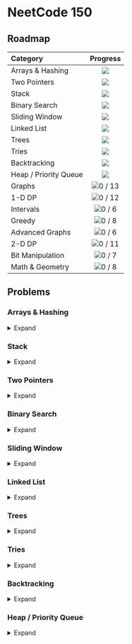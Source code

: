 # NeetCode 150

## Roadmap
| Category | Progress |
|:---------|:--------:|
| Arrays & Hashing | <picture><img src="https://img.shields.io/badge/9%20/%209-Solved-ffffff?style=flat&color=1f883d"></picture> |
| Two Pointers | <picture><img src="https://img.shields.io/badge/5%20/%205-Solved-ffffff?style=flat&color=1f883d"></picture> |
| Stack | <picture><img src="https://img.shields.io/badge/7%20/%207-Solved-ffffff?style=flat&color=1f883d"></picture> |
| Binary Search |  <picture><img src="https://img.shields.io/badge/7%20/%207-Solved-ffffff?style=flat&color=1f883d"></picture> |
| Sliding Window |  <picture><img src="https://img.shields.io/badge/6%20/%206-Solved-ffffff?style=flat&color=1f883d"></picture> |
| Linked List | <picture><img src="https://img.shields.io/badge/11%20/%2011-Solved-ffffff?style=flat&color=1f883d"></picture> |
| Trees | <picture><img src="https://img.shields.io/badge/15%20/%2015-Solved-ffffff?style=flat&color=1f883d"></picture> |
| Tries | <picture><img src="https://img.shields.io/badge/3%20/%203-Solved-ffffff?style=flat&color=1f883d"></picture> |
| Backtracking | <picture><img src="https://img.shields.io/badge/9%20/%209-Solved-ffffff?style=flat&color=1f883d"></picture> |
| Heap / Priority Queue | <picture><img src="https://img.shields.io/badge/6%20/%207-Solved-ffffff?style=flat&color=ffffff"></picture> |
| Graphs | ![0 / 13](https://img.shields.io/badge/0%20/%2013-Solved-ffffff?style=flat&color=ffffff) |
| 1-D DP | ![0 / 12](https://img.shields.io/badge/0%20/%2012-Solved-ffffff?style=flat&color=ffffff) |
| Intervals | ![0 / 6](https://img.shields.io/badge/0%20/%206-Solved-ffffff?style=flat&color=ffffff) |
| Greedy | ![0 / 8](https://img.shields.io/badge/0%20/%208-Solved-ffffff?style=flat&color=ffffff) |
| Advanced Graphs | ![0 / 6](https://img.shields.io/badge/0%20/%206-Solved-ffffff?style=flat&color=ffffff) |
| 2-D DP | ![0 / 11](https://img.shields.io/badge/0%20/%2011-Solved-ffffff?style=flat&color=ffffff) |
| Bit Manipulation | ![0 / 7](https://img.shields.io/badge/0%20/%207-Solved-ffffff?style=flat&color=ffffff) |
| Math & Geometry | ![0 / 8](https://img.shields.io/badge/0%20/%208-Solved-ffffff?style=flat&color=ffffff) |

## Problems

### Arrays & Hashing
<details>
  <summary>Expand</summary>
  
  | Problem | Solution |
  |:--------|:--------:|
  | [Contains Duplicate](https://neetcode.io/problems/duplicate-integer) | [C++](https://github.com/delcanovega/NeetCode/blob/main/01_Arrays_and_Hashing/01_Contains_Duplicate/main.cpp) |
  | [Valid Anagram](https://neetcode.io/problems/is-anagram) | [C++](https://github.com/delcanovega/NeetCode/blob/main/01_Arrays_and_Hashing/02_Anagram/main.cpp) |
  | [Two Sum](https://neetcode.io/problems/two-integer-sum) | [C++](https://github.com/delcanovega/NeetCode/blob/main/01_Arrays_and_Hashing/03_Two_Sum/main.cpp) |
  | [Group Anagrams](https://neetcode.io/problems/anagram-groups) | [C++](https://github.com/delcanovega/NeetCode/blob/main/01_Arrays_and_Hashing/04_Group_Anagrams/main.cpp) |
  | [Top K Frequent Elements](https://neetcode.io/problems/top-k-elements-in-list) | [C++](https://github.com/delcanovega/NeetCode/blob/main/01_Arrays_and_Hashing/05_Top_K_Frequent_Elements/main.cpp) |
  | [Encode and Decode Strings](https://neetcode.io/problems/string-encode-and-decode) | [C++](https://github.com/delcanovega/NeetCode/blob/main/01_Arrays_and_Hashing/06_Encode_and_Decode_Strings/main.cpp) |
  | [Products of Array Except Self](https://neetcode.io/problems/products-of-array-discluding-self) | [C++](https://github.com/delcanovega/NeetCode/blob/main/01_Arrays_and_Hashing/07_Products_of_Array_Except_Self/main.cpp) |
  | [Valid Sudoku](https://neetcode.io/problems/valid-sudoku) | [C++](https://github.com/delcanovega/NeetCode/blob/main/01_Arrays_and_Hashing/08_Valid_Sudoku/main.cpp) |
  | [Longest Consecutive Sequence](https://neetcode.io/problems/longest-consecutive-sequence) | [C++](https://github.com/delcanovega/NeetCode/blob/main/01_Arrays_and_Hashing/09_Longest_Consecutive_Sequence/main.cpp) |
</details>

### Stack
<details>
  <summary>Expand</summary>
  
  | Problem | Solution |
  |:--------|:--------:|
  | [Valid Parentheses](https://neetcode.io/problems/validate-parentheses) | [C++](https://github.com/delcanovega/NeetCode/blob/main/02_Stack/01_Valid_Parentheses/main.cpp) |
  | [Minimum Stack](https://neetcode.io/problems/minimum-stack) | [C++](https://github.com/delcanovega/NeetCode/blob/main/02_Stack/02_Minimum_Stack/main.cpp) |
  | [Evaluate Reverse Polish Notation](https://neetcode.io/problems/evaluate-reverse-polish-notation) | [C++](https://github.com/delcanovega/NeetCode/blob/main/02_Stack/03_Evaluate_Reverse_Polish_Notation/main.cpp) |
  | [Generate Parentheses](https://neetcode.io/problems/generate-parentheses) | [C++](https://github.com/delcanovega/NeetCode/blob/main/02_Stack/04_Generate_Parentheses/main.cpp) |
  | [Daily Temperatures](https://neetcode.io/problems/daily-temperatures) | [C++](https://github.com/delcanovega/NeetCode/blob/main/02_Stack/05_Daily_Temperatures/main.cpp) |
  | [Car Fleet](https://neetcode.io/problems/car-fleet) | [C++](https://github.com/delcanovega/NeetCode/blob/main/02_Stack/06_Car_Fleet/main.cpp) |
  | [Largest Rectangle in Histogram](https://neetcode.io/problems/largest-rectangle-in-histogram) | [C++](https://github.com/delcanovega/NeetCode/blob/main/02_Stack/07_Largest_Rectangle_in_Histogram/main.cpp) |
</details>

### Two Pointers
<details>
  <summary>Expand</summary>
  
  | Problem | Solution |
  |:--------|:--------:|
  | [Valid Palindrome](https://neetcode.io/problems/is-palindrome) | [C++](https://github.com/delcanovega/NeetCode/blob/main/03_Two_Pointers/01_Valid_Palindrome/main.cpp) |
  | [Two Integer Sum II](https://neetcode.io/problems/two-integer-sum-ii) | [C++](https://github.com/delcanovega/NeetCode/blob/main/03_Two_Pointers/02_Two_Integer_Sum_II/main.cpp) |
  | [3Sum](https://neetcode.io/problems/three-integer-sum) | [C++](https://github.com/delcanovega/NeetCode/blob/main/03_Two_Pointers/03_3Sum/main.cpp) |
  | [Container With Most Water](https://neetcode.io/problems/max-water-container) | [C++](https://github.com/delcanovega/NeetCode/blob/main/03_Two_Pointers/04_Container_with_Most_Water/main.cpp) |
  | [Trapping Rain Water](https://neetcode.io/problems/trapping-rain-water) | [C++](https://github.com/delcanovega/NeetCode/blob/main/03_Two_Pointers/05_Trapping_Rain_Water/main.cpp) |
</details>

### Binary Search
<details>
  <summary>Expand</summary>
  
  | Problem | Solution |
  |:--------|:--------:|
  | [Binary Search](https://neetcode.io/problems/binary-search) | [C++](https://github.com/delcanovega/NeetCode/blob/main/04_Binary_Search/01_Binary_Search/main.cpp) |
  | [Search a 2D Matrix](https://neetcode.io/problems/search-2d-matrix) | [C++](https://github.com/delcanovega/NeetCode/blob/main/04_Binary_Search/02_Search_a_2D_Matrix/main.cpp) |
  | [Koko Eating Bananas](https://neetcode.io/problems/eating-bananas) | [C++](https://github.com/delcanovega/NeetCode/blob/main/04_Binary_Search/03_Koko_Eating_Bananas/main.cpp) |
  | [Find Minimum in Rotated Sorted Array](https://neetcode.io/problems/find-minimum-in-rotated-sorted-array) | [C++](https://github.com/delcanovega/NeetCode/blob/main/04_Binary_Search/04_Find_Minimum_in_Rotated_Sorted_Array/main.cpp) |
  | [Search in Rotated Sorted Array](https://neetcode.io/problems/find-target-in-rotated-sorted-array) | [C++](https://github.com/delcanovega/NeetCode/blob/main/04_Binary_Search/05_Search_in_Rotated_Sorted_Array/main.cpp) |
  | [Time Based Key-Value Store](https://neetcode.io/problems/time-based-key-value-store) | [C++](https://github.com/delcanovega/NeetCode/blob/main/04_Binary_Search/06_Time_Based_Key-Value_Store/main.cpp) |
  | [Median of Two Sorted Arrays](https://neetcode.io/problems/median-of-two-sorted-arrays) | [C++](https://github.com/delcanovega/NeetCode/blob/main/04_Binary_Search/07_Median_of_Two_Sorted_Arrays/main.cpp) |
</details>

### Sliding Window
<details>
  <summary>Expand</summary>
  
  | Problem | Solution |
  |:--------|:--------:|
  | [Best Time to Buy and Sell Stock](https://neetcode.io/problems/buy-and-sell-crypto) | [C++](https://github.com/delcanovega/NeetCode/blob/main/05_Sliding_Window/01_Best_Time_to_Buy_and_Sell_Stock/main.cpp) |
  | [Longest Substring Without Repeating Characters](https://neetcode.io/problems/longest-substring-without-duplicates) | [C++](https://github.com/delcanovega/NeetCode/blob/main/05_Sliding_Window/02_Longest_Substring_Without_Repeating_Characters/main.cpp) |
  | [Longest Repeating Character Replacement](https://neetcode.io/problems/longest-repeating-substring-with-replacement) | [C++](https://github.com/delcanovega/NeetCode/blob/main/05_Sliding_Window/03_Longest_Repeating_Character_Replacement/main.cpp) |
  | [Permutation in String](https://neetcode.io/problems/permutation-string) | [C++](https://github.com/delcanovega/NeetCode/blob/main/05_Sliding_Window/04_Permutation_in_String/main.cpp) |
  | [Minimum Window Substring](https://neetcode.io/problems/minimum-window-with-characters) | [C++](https://github.com/delcanovega/NeetCode/blob/main/05_Sliding_Window/05_Minimum_Window_Substring/main.cpp) |
  | [Sliding Window Maximum](https://neetcode.io/problems/sliding-window-maximum) | [C++](https://github.com/delcanovega/NeetCode/blob/main/05_Sliding_Window/06_Sliding_Window_Maximum/main.cpp) |
</details>

### Linked List
<details>
  <summary>Expand</summary>
  
  | Problem | Solution |
  |:--------|:--------:|
  | [Reverse Linked List](https://neetcode.io/problems/reverse-a-linked-list) | [C++](https://github.com/delcanovega/NeetCode/blob/main/06_Linked_List/01_Reverse_Linked_List/main.cpp) |
  | [Merge Two Sorted Linked Lists](https://neetcode.io/problems/merge-two-sorted-linked-lists) | [C++](https://github.com/delcanovega/NeetCode/blob/main/06_Linked_List/02_Merge_Two_Sorted_Linked_Lists/main.cpp) |
  | [Linked List Cycle Detection](https://neetcode.io/problems/linked-list-cycle-detection) | [C++](https://github.com/delcanovega/NeetCode/blob/main/06_Linked_List/03_Linked_List_Cycle_Detection/main.cpp) |
  | [Reorder Linked List](https://neetcode.io/problems/reorder-linked-list) | [C++](https://github.com/delcanovega/NeetCode/blob/main/06_Linked_List/04_Reorder_Linked_List/main.cpp) |
  | [Remove Node From End of Linked List](https://neetcode.io/problems/remove-node-from-end-of-linked-list) | [C++](https://github.com/delcanovega/NeetCode/blob/main/06_Linked_List/05_Remove_Node_From_End_of_Linked_List/main.cpp) |
  | [Copy Linked List with Random Pointer](https://neetcode.io/problems/copy-linked-list-with-random-pointer) | [C++](https://github.com/delcanovega/NeetCode/blob/main/06_Linked_List/06_Copy_Linked_List_with_Random_Pointer/main.cpp) |
  | [Add Two Numbers](https://neetcode.io/problems/add-two-numbers) | [C++](https://github.com/delcanovega/NeetCode/blob/main/06_Linked_List/07_Add_Two_Numbers/main.cpp) |
  | [Find the Duplicate Number](https://neetcode.io/problems/find-duplicate-integer) | [C++](https://github.com/delcanovega/NeetCode/blob/main/06_Linked_List/08_Find_the_Duplicate_Number/main.cpp) |
  | [LRU Cache](https://neetcode.io/problems/lru-cache) | [C++](https://github.com/delcanovega/NeetCode/blob/main/06_Linked_List/09_LRU_Cache/main.cpp) |
  | [Merge K Sorted Linked Lists](https://neetcode.io/problems/merge-k-sorted-linked-lists) | [C++](https://github.com/delcanovega/NeetCode/blob/main/06_Linked_List/10_Merge_K_Sorted_Linked_Lists/main.cpp) |
  | [Reverse Nodes in K-Group](https://neetcode.io/problems/reverse-nodes-in-k-group) | [C++](https://github.com/delcanovega/NeetCode/blob/main/06_Linked_List/11_Reverse_Nodes_in_K-Group/main.cpp) |
</details>

### Trees
<details>
  <summary>Expand</summary>
  
  | Problem | Solution |
  |:--------|:--------:|
  | [Invert Binary Tree](https://neetcode.io/problems/invert-a-binary-tree) | [C++](https://github.com/delcanovega/NeetCode/blob/main/07_Trees/01_Invert_Binary_Tree/main.cpp) |
  | [Maximum Depth of Binary Tree](https://neetcode.io/problems/depth-of-binary-tree) | [C++](https://github.com/delcanovega/NeetCode/blob/main/07_Trees/02_Maximum_Depth_of_Binary_Tree/main.cpp) |
  | [Diameter of Binary Tree](https://neetcode.io/problems/binary-tree-diameter) | [C++](https://github.com/delcanovega/NeetCode/blob/main/07_Trees/03_Diameter_of_Binary_Tree/main.cpp) |
  | [Balanced Binary Tree](https://neetcode.io/problems/balanced-binary-tree) | [C++](https://github.com/delcanovega/NeetCode/blob/main/07_Trees/04_Balanced_Binary_Tree/main.cpp) |
  | [Same Binary Tree](https://neetcode.io/problems/same-binary-tree) | [C++](https://github.com/delcanovega/NeetCode/blob/main/07_Trees/05_Same_Binary_Tree/main.cpp) |
  | [Subtree of Another Tree](https://neetcode.io/problems/subtree-of-a-binary-tree) | [C++](https://github.com/delcanovega/NeetCode/blob/main/07_Trees/06_Subtree_of_Another_Tree/main.cpp) |
  | [Lowest Common Ancestor in Binary Search Tree](https://neetcode.io/problems/lowest-common-ancestor-in-binary-search-tree) | [C++](https://github.com/delcanovega/NeetCode/blob/main/07_Trees/07_Lowest_Common_Ancestor_in_Binary_Search_Tree/main.cpp) |
  | [Binary Tree Level Order Traversal](https://neetcode.io/problems/level-order-traversal-of-binary-tree) | [C++](https://github.com/delcanovega/NeetCode/blob/main/07_Trees/08_Binary_Tree_Level_Order_Traversal/main.cpp) |
  | [Binary Tree Right Side View](https://neetcode.io/problems/binary-tree-right-side-view) | [C++](https://github.com/delcanovega/NeetCode/blob/main/07_Trees/09_Binary_Tree_Right_Side_View/main.cpp) |
  | [Count Good Nodes in Binary Tree](https://neetcode.io/problems/count-good-nodes-in-binary-tree) | [C++](https://github.com/delcanovega/NeetCode/blob/main/07_Trees/10_Count_Good_Nodes_in_Binary_Tree/main.cpp) |
  | [Valid Binary Search Tree](https://neetcode.io/problems/valid-binary-search-tree) | [C++](https://github.com/delcanovega/NeetCode/blob/main/07_Trees/11_Valid_Binary_Search_Tree/main.cpp) |
  | [Kth Smallest Integer in BST](https://neetcode.io/problems/kth-smallest-integer-in-bst) | [C++](https://github.com/delcanovega/NeetCode/blob/main/07_Trees/12_Kth_Smallest_Integer_in_BST/main.cpp) |
  | [Construct Binary Tree from Preorder and Inorder Traversal](https://neetcode.io/problems/binary-tree-from-preorder-and-inorder-traversal) | [C++](https://github.com/delcanovega/NeetCode/blob/main/07_Trees/13_Construct_Binary_Tree_from_Preorder_and_Inorder_Traversal/main.cpp) |
  | [Binary Tree Maximum Path Sum](https://neetcode.io/problems/binary-tree-maximum-path-sum) | [C++](https://github.com/delcanovega/NeetCode/blob/main/07_Trees/14_Binary_Tree_Maximum_Path_Sum/main.cpp) |
  | [Serialize and Deserialize Binary Tree](https://neetcode.io/problems/serialize-and-deserialize-binary-tree) | [C++](https://github.com/delcanovega/NeetCode/blob/main/07_Trees/15_Serialize_and_Deserialize_Binary_Tree/main.cpp) |
</details>

### Tries
<details>
  <summary>Expand</summary>
  
  | Problem | Solution |
  |:--------|:--------:|
  | [Implement Trie (Prefix Tree)](https://neetcode.io/problems/implement-prefix-tree) | [C++](https://github.com/delcanovega/NeetCode/blob/main/08_Tries/01_Implement_Trie/main.cpp) |
  | [Design Add and Search Word Data Structure](https://neetcode.io/problems/design-word-search-data-structure) | [C++](https://github.com/delcanovega/NeetCode/blob/main/08_Tries/02_Design_Add_and_Search_Word_Data_Structuree/main.cpp) |
  | [Word Search II](https://neetcode.io/problems/dsearch-for-word-ii) | [C++](https://github.com/delcanovega/NeetCode/blob/main/08_Tries/03_Word_Search_II/main.cpp) |
</details>

### Backtracking
<details>
  <summary>Expand</summary>
  
  | Problem | Solution |
  |:--------|:--------:|
  | [Subsets](https://neetcode.io/problems/subsets) | [C++](https://github.com/delcanovega/NeetCode/blob/main/09_Backtracking/01_Subsets/main.cpp) |
  | [Combination Sum](https://neetcode.io/problems/combination-target-sum) | [C++](https://github.com/delcanovega/NeetCode/blob/main/09_Backtracking/02_Combination_Sum/main.cpp) |
  | [Combination Sum II](https://neetcode.io/problems/combination-target-sum-ii) | [C++](https://github.com/delcanovega/NeetCode/blob/main/09_Backtracking/03_Combination_Sum_II/main.cpp) |
  | [Permutations](https://neetcode.io/problems/permutations) | [C++](https://github.com/delcanovega/NeetCode/blob/main/09_Backtracking/04_Permutations/main.cpp) |
  | [Subsets II](https://neetcode.io/problems/subsets-ii) | [C++](https://github.com/delcanovega/NeetCode/blob/main/09_Backtracking/05_Subsets_II/main.cpp) |
  | [Word Search](https://neetcode.io/problems/search-for-word) | [C++](https://github.com/delcanovega/NeetCode/blob/main/09_Backtracking/06_Word_Search/main.cpp) |
  | [Palindrome Partitioning](https://neetcode.io/problems/palindrome-partitioning) | [C++](https://github.com/delcanovega/NeetCode/blob/main/09_Backtracking/07_Palindrome_Partitioning/main.cpp) |
  | [Letter Combinations of a Phone Number](https://neetcode.io/problems/combinations-of-a-phone-number) | [C++](https://github.com/delcanovega/NeetCode/blob/main/09_Backtracking/08_Letter_Combinations_of_a_Phone_Number/main.cpp) |
  | [N-Queens](https://neetcode.io/problems/n-queens) | [C++](https://github.com/delcanovega/NeetCode/blob/main/09_Backtracking/09_N-Queens/main.cpp) |
</details>

### Heap / Priority Queue
<details>
  <summary>Expand</summary>
  
  | Problem | Solution |
  |:--------|:--------:|
  | [Kth Largest Element in a Stream](https://neetcode.io/problems/kth-largest-integer-in-a-stream) | [C++](https://github.com/delcanovega/NeetCode/blob/main/10_Heaps/01_Kth_Largest_Element_in_a_Stream/main.cpp) |
  | [Last Stone Weight](https://neetcode.io/problems/last-stone-weight) | [C++](https://github.com/delcanovega/NeetCode/blob/main/10_Heaps/02_Last_Stone_Weight/main.cpp) |
  | [K Closest Points to Origin](https://neetcode.io/problems/k-closest-points-to-origin) | [C++](https://github.com/delcanovega/NeetCode/blob/main/10_Heaps/03_K_Closest_Points_to_Origin/main.cpp) |
  | [Kth Largest Element in an Array](https://neetcode.io/problems/kth-largest-element-in-an-array) | [C++](https://github.com/delcanovega/NeetCode/blob/main/10_Heaps/04_Kth_Largest_Element_in_an_Array/main.cpp) |
  | [Task Scheduler](https://neetcode.io/problems/task-scheduling) | [C++](https://github.com/delcanovega/NeetCode/blob/main/10_Heaps/05_Task_Scheduler/main.cpp) |
  | [Design Twitter](https://neetcode.io/problems/design-twitter-feed) | [C++](https://github.com/delcanovega/NeetCode/blob/main/10_Heaps/06_Design_Twitter/main.cpp) |
</details>
